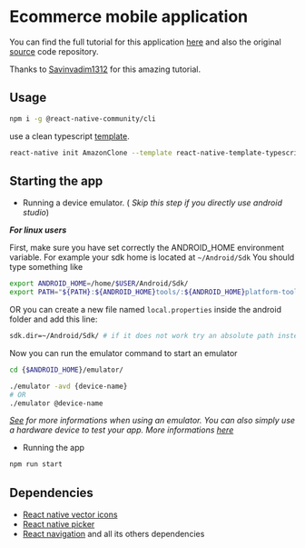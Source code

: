 # Ecommerce mobile application

You can find the full tutorial for this application [here](https://www.youtube.com/watch?v=WuAMLwrYu68) and also the original [source](https://github.com/Savinvadim1312/AmazonClone) code repository.

Thanks to [Savinvadim1312](https://github.com/Savinvadim1312) for this amazing tutorial.

## Usage
 
```sh 
npm i -g @react-native-community/cli
```
use a clean typescript [template](https://github.com/react-native-community/react-native-template-typescript).
```sh
react-native init AmazonClone --template react-native-template-typescript
```

## Starting the app
- Running a device emulator. (
*Skip this step if you directly use android studio*)

***For linux users***

First, make sure you have set correctly the ANDROID_HOME environment variable.
For example your sdk home is located at `~/Android/Sdk`
You should type something like
```sh
export ANDROID_HOME=/home/$USER/Android/Sdk/
export PATH="${PATH}:${ANDROID_HOME}tools/:${ANDROID_HOME}platform-tools/:${ANDROID_HOME}emulator"
```

OR you can create a new file named `local.properties` inside the android folder and add this line:
```sh
sdk.dir=~/Android/Sdk/ # if it does not work try an absolute path instead of this relative one
```

Now you can run the emulator command to start an emulator
```sh
cd {$ANDROID_HOME}/emulator/
```
```sh
./emulator -avd {device-name}
# OR
./emulator @device-name
```
*[See](https://developer.android.com/studio/run/managing-avds) for more informations when using an emulator.*
*You can also simply use a hardware device to test your app. More informations [here](https://developer.android.com/studio/run/device)*


- Running the app
```sh
npm run start
```

## Dependencies
- [React native vector icons](https://github.com/oblador/react-native-vector-icons)
- [React native picker](https://github.com/react-native-picker/picker)
- [React navigation](https://reactnavigation.org/docs/getting-started/) and all its others dependencies